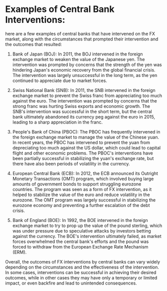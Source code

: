 # Examples of Central Bank Interventions:

here are a few examples of central banks that have intervened on the FX market, along with the circumstances that prompted their intervention and the outcomes that resulted:

1. Bank of Japan (BOJ): In 2011, the BOJ intervened in the foreign exchange market to weaken the value of the Japanese yen. The intervention was prompted by concerns that the strength of the yen was hindering Japan's economic recovery from the global financial crisis. The intervention was largely unsuccessful in the long term, as the yen continued to appreciate due to market forces.

2. Swiss National Bank (SNB): In 2011, the SNB intervened in the foreign exchange market to prevent the Swiss franc from appreciating too much against the euro. The intervention was prompted by concerns that the strong franc was hurting Swiss exports and economic growth. The SNB's intervention was successful in the short term, but the central bank ultimately abandoned its currency peg against the euro in 2015, leading to a sharp appreciation in the franc.

3. People's Bank of China (PBOC): The PBOC has frequently intervened in the foreign exchange market to manage the value of the Chinese yuan. In recent years, the PBOC has intervened to prevent the yuan from depreciating too much against the US dollar, which could lead to capital flight and other economic problems. The PBOC's interventions have been partially successful in stabilizing the yuan's exchange rate, but there have also been periods of volatility in the currency.

4. European Central Bank (ECB): In 2012, the ECB announced its Outright Monetary Transactions (OMT) program, which involved buying large amounts of government bonds to support struggling eurozone countries. The program was seen as a form of FX intervention, as it helped to stabilize the value of the euro and reduce volatility in the eurozone. The OMT program was largely successful in stabilizing the eurozone economy and preventing a further escalation of the debt crisis.

5. Bank of England (BOE): In 1992, the BOE intervened in the foreign exchange market to try to prop up the value of the pound sterling, which was under pressure due to speculative attacks by investors betting against the currency. The BOE's intervention ultimately failed, as market forces overwhelmed the central bank's efforts and the pound was forced to withdraw from the European Exchange Rate Mechanism (ERM).

Overall, the outcomes of FX interventions by central banks can vary widely depending on the circumstances and the effectiveness of the intervention. In some cases, interventions can be successful in achieving their desired outcomes, while in other cases they may have only a temporary or limited impact, or even backfire and lead to unintended consequences.